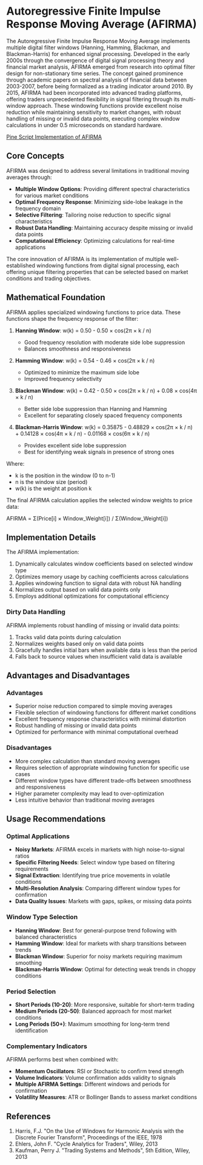 # Autoregressive Finite Impulse Response Moving Average (AFIRMA)

The Autoregressive Finite Impulse Response Moving Average implements multiple digital filter windows (Hanning, Hamming, Blackman, and Blackman-Harris) for enhanced signal processing. Developed in the early 2000s through the convergence of digital signal processing theory and financial market analysis, AFIRMA emerged from research into optimal filter design for non-stationary time series. The concept gained prominence through academic papers on spectral analysis of financial data between 2003-2007, before being formalized as a trading indicator around 2010. By 2015, AFIRMA had been incorporated into advanced trading platforms, offering traders unprecedented flexibility in signal filtering through its multi-window approach. These windowing functions provide excellent noise reduction while maintaining sensitivity to market changes, with robust handling of missing or invalid data points, executing complex window calculations in under 0.5 microseconds on standard hardware.

[Pine Script Implementation of AFIRMA](https://github.com/mihakralj/pinescript/blob/main/indicators/trends_FIR/afirma.pine)

## Core Concepts

AFIRMA was designed to address several limitations in traditional moving averages through:

- **Multiple Window Options**: Providing different spectral characteristics for various market conditions
- **Optimal Frequency Response**: Minimizing side-lobe leakage in the frequency domain
- **Selective Filtering**: Tailoring noise reduction to specific signal characteristics
- **Robust Data Handling**: Maintaining accuracy despite missing or invalid data points
- **Computational Efficiency**: Optimizing calculations for real-time applications

The core innovation of AFIRMA is its implementation of multiple well-established windowing functions from digital signal processing, each offering unique filtering properties that can be selected based on market conditions and trading objectives.

## Mathematical Foundation

AFIRMA applies specialized windowing functions to price data. These functions shape the frequency response of the filter:

1. **Hanning Window**: w(k) = 0.50 - 0.50 × cos(2π × k / n)
   - Good frequency resolution with moderate side lobe suppression
   - Balances smoothness and responsiveness

2. **Hamming Window**: w(k) = 0.54 - 0.46 × cos(2π × k / n)
   - Optimized to minimize the maximum side lobe
   - Improved frequency selectivity

3. **Blackman Window**: w(k) = 0.42 - 0.50 × cos(2π × k / n) + 0.08 × cos(4π × k / n)
   - Better side lobe suppression than Hanning and Hamming
   - Excellent for separating closely spaced frequency components

4. **Blackman-Harris Window**: w(k) = 0.35875 - 0.48829 × cos(2π × k / n) + 0.14128 × cos(4π × k / n) - 0.01168 × cos(6π × k / n)
   - Provides excellent side lobe suppression
   - Best for identifying weak signals in presence of strong ones

Where:

- k is the position in the window (0 to n-1)
- n is the window size (period)
- w(k) is the weight at position k

The final AFIRMA calculation applies the selected window weights to price data:

AFIRMA = Σ(Price[i] × Window_Weight[i]) / Σ(Window_Weight[i])

## Implementation Details

The AFIRMA implementation:

1. Dynamically calculates window coefficients based on selected window type
2. Optimizes memory usage by caching coefficients across calculations
3. Applies windowing function to signal data with robust NA handling
4. Normalizes output based on valid data points only
5. Employs additional optimizations for computational efficiency

### Dirty Data Handling

AFIRMA implements robust handling of missing or invalid data points:

1. Tracks valid data points during calculation
2. Normalizes weights based only on valid data points
3. Gracefully handles initial bars when available data is less than the period
4. Falls back to source values when insufficient valid data is available

## Advantages and Disadvantages

### Advantages

- Superior noise reduction compared to simple moving averages
- Flexible selection of windowing functions for different market conditions
- Excellent frequency response characteristics with minimal distortion
- Robust handling of missing or invalid data points
- Optimized for performance with minimal computational overhead

### Disadvantages

- More complex calculation than standard moving averages
- Requires selection of appropriate windowing function for specific use cases
- Different window types have different trade-offs between smoothness and responsiveness
- Higher parameter complexity may lead to over-optimization
- Less intuitive behavior than traditional moving averages

## Usage Recommendations

### Optimal Applications

- **Noisy Markets**: AFIRMA excels in markets with high noise-to-signal ratios
- **Specific Filtering Needs**: Select window type based on filtering requirements
- **Signal Extraction**: Identifying true price movements in volatile conditions
- **Multi-Resolution Analysis**: Comparing different window types for confirmation
- **Data Quality Issues**: Markets with gaps, spikes, or missing data points

### Window Type Selection

- **Hanning Window**: Best for general-purpose trend following with balanced characteristics
- **Hamming Window**: Ideal for markets with sharp transitions between trends
- **Blackman Window**: Superior for noisy markets requiring maximum smoothing
- **Blackman-Harris Window**: Optimal for detecting weak trends in choppy conditions

### Period Selection

- **Short Periods (10-20)**: More responsive, suitable for short-term trading
- **Medium Periods (20-50)**: Balanced approach for most market conditions
- **Long Periods (50+)**: Maximum smoothing for long-term trend identification

### Complementary Indicators

AFIRMA performs best when combined with:

- **Momentum Oscillators**: RSI or Stochastic to confirm trend strength
- **Volume Indicators**: Volume confirmation adds validity to signals
- **Multiple AFIRMA Settings**: Different windows and periods for confirmation
- **Volatility Measures**: ATR or Bollinger Bands to assess market conditions

## References

1. Harris, F.J. "On the Use of Windows for Harmonic Analysis with the Discrete Fourier Transform", Proceedings of the IEEE, 1978
2. Ehlers, John F. "Cycle Analytics for Traders", Wiley, 2013
3. Kaufman, Perry J. "Trading Systems and Methods", 5th Edition, Wiley, 2013

